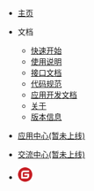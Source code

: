 - [主页](https://www.reciteword.com/ "背Ta单词官方网站")

- 文档
	- [快速开始](/manual/start/introduction)
	- [使用说明](/manual/instructions/start-using)
	- [接口文档](/manual/api/introduction)
	- [代码规范](/manual/standard)
	- [应用开发文档](/manual/app-developer/start)
	- [关于](/manual/about/)
	- [版本信息](/manual/instructions/start-using)

- [应用中心(暂未上线)](https:/// "应用中心")

- [交流中心(暂未上线)](https:/// "交流中心")

- [<img src="static/images/gitee.svg" style="height: 26px; vertical-align: text-bottom;" />](https://gitee.com/ "背Ta单词 Gitee repo") <!-- [<img src="static/images/github.svg" style="height: 26px; vertical-align: text-bottom;" />](https://gitee.com/ "背Ta单词 GitHub repo") -->

<!--

- [![gitee](static/images/gitee.svg)(暂未上线)](https://gitee.com/ "背Ta单词 Gitee repo")
- [![github](static/images/github.svg)(暂未上线)](https://github.com/ "背Ta单词 GitHub repo")
-->